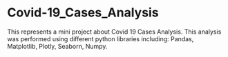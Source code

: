 # Covid-19_Cases_Analysis
This represents a mini project about Covid 19 Cases Analysis. This analysis was performed using different python libraries including: Pandas, Matplotlib, Plotly, Seaborn, Numpy.

